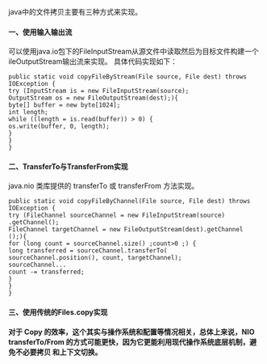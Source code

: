 java中的文件拷贝主要有三种方式来实现。

#### 一、使用输入输出流
可以使用java.io包下的FileInputStream从源文件中读取然后为目标文件构建一个ileOutputStream输出流来实现。
具体代码实现如下：
```
public static void copyFileByStream(File source, File dest) throws
IOException {
try (InputStream is = new FileInputStream(source);
OutputStream os = new FileOutputStream(dest);){
byte[] buffer = new byte[1024];
int length;
while ((length = is.read(buffer)) > 0) {
os.write(buffer, 0, length);
}
}
}
```

#### 二、TransferTo与TransferFrom实现
 java.nio 类库提供的 transferTo 或 transferFrom 方法实现。
 ```
 public static void copyFileByChannel(File source, File dest) throws
IOException {
try (FileChannel sourceChannel = new FileInputStream(source)
.getChannel();
FileChannel targetChannel = new FileOutputStream(dest).getChannel
();){
for (long count = sourceChannel.size() ;count>0 ;) {
long transferred = sourceChannel.transferTo(
sourceChannel.position(), count, targetChannel); 
sourceChannel...
count -= transferred;
}
}
}
 ```
 
 #### 三、使用传统的Files.copy实现
 
 
 **对于 Copy 的效率，这个其实与操作系统和配置等情况相关，总体上来说，NIO
transferTo/From 的方式可能更快，因为它更能利用现代操作系统底层机制，避免不必要拷贝
和上下文切换。**
 
